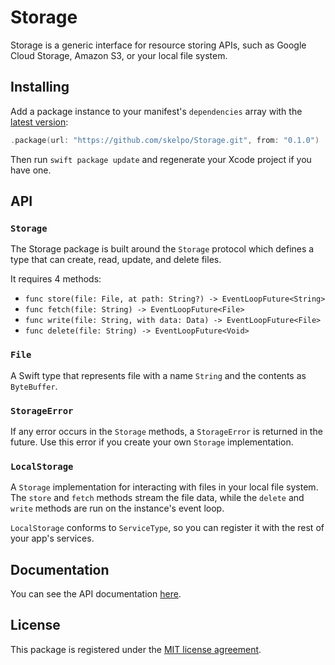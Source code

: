 # Storage

Storage is a generic interface for resource storing APIs, such as Google Cloud Storage, Amazon S3, or your local file system.

## Installing

Add a package instance to your manifest's `dependencies` array with the [latest version](https://github.com/skelpo/Storage/releases/latest):

```swift
.package(url: "https://github.com/skelpo/Storage.git", from: "0.1.0")
```

Then run `swift package update` and regenerate your Xcode project if you have one.

## API

### `Storage`

The Storage package is built around the `Storage` protocol which defines a type that can create, read, update, and delete files.

It requires 4 methods:

- `func store(file: File, at path: String?) -> EventLoopFuture<String>`
- `func fetch(file: String) -> EventLoopFuture<File>`
- `func write(file: String, with data: Data) -> EventLoopFuture<File>`
- `func delete(file: String) -> EventLoopFuture<Void>`

### `File`

A Swift type that represents file with a name `String` and the contents as `ByteBuffer`.

### `StorageError`

If any error occurs in the `Storage` methods, a `StorageError` is returned in the future. Use this error if you create your own `Storage` implementation.

### `LocalStorage`

A `Storage` implementation for interacting with files in your local file system. The `store` and `fetch` methods stream the file data, while the `delete` and `write` methods are run on the instance's event loop.

`LocalStorage` conforms to `ServiceType`, so you can register it with the rest of your app's services.

## Documentation

You can see the API documentation [here](http://www.skelpo.codes/Storage).

## License

This package is registered under the [MIT license agreement](https://github.com/skelpo/Storage/blob/master/LICENSE).
